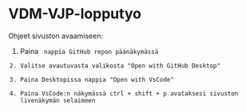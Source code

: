 # VDM-VJP-lopputyo

Ohjeet sivuston avaamiseen:

1. Paina <Code> nappia GitHub repon päänäkymässä
2. Valitse avautuvasta valikosta "Open with GitHub Desktop"
3. Paina Desktopissa nappia "Open with VsCode"
4. Paina VsCode:n näkymässä ctrl + shift + p avataksesi sivuston livenäkymän selaimeen

